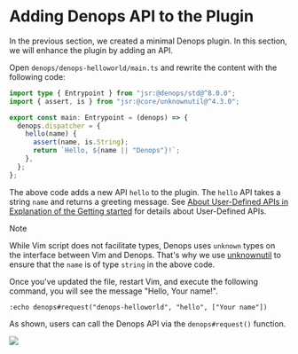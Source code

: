 # Adding Denops API to the Plugin

In the previous section, we created a minimal Denops plugin. In this section, we
will enhance the plugin by adding an API.

Open `denops/denops-helloworld/main.ts` and rewrite the content with the
following code:

```typescript,title=denops/denops-helloworld/main.ts
import type { Entrypoint } from "jsr:@denops/std@^8.0.0";
import { assert, is } from "jsr:@core/unknownutil@^4.3.0";

export const main: Entrypoint = (denops) => {
  denops.dispatcher = {
    hello(name) {
      assert(name, is.String);
      return `Hello, ${name || "Denops"}!`;
    },
  };
};
```

The above code adds a new API `hello` to the plugin. The `hello` API takes a
string `name` and returns a greeting message. See
[About User-Defined APIs in Explanation of the Getting started](../../getting-started/explanation.md#about-user-defined-apis)
for details about User-Defined APIs.

> [!NOTE]
>
> While Vim script does not facilitate types, Denops uses `unknown` types on the
> interface between Vim and Denops. That's why we use
> [unknownutil](https://jsr.io/@core/unknownutil) to ensure that the `name` is
> of type `string` in the above code.

Once you've updated the file, restart Vim, and execute the following command,
you will see the message "Hello, Your name!".

```
:echo denops#request("denops-helloworld", "hello", ["Your name"])
```

As shown, users can call the Denops API via the `denops#request()` function.

![](./img/adding-an-api-01.png)

